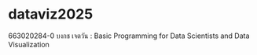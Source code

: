# dataviz2025
 663020284-0 บงกช เจตวัน : Basic Programming for Data Scientists and Data Visualization
